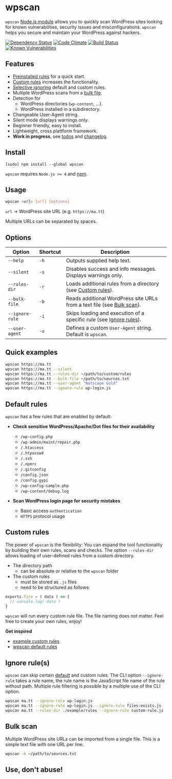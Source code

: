 wpscan
============

`wpscan` [Node.js module](https://www.npmjs.com/package/wpscan) allows you to quickly scan WordPress sites looking for known vulnerabilities, security issues and misconfigurations. `wpscan` helps you secure and maintain your WordPress against hackers.

[![Dependency Status](https://david-dm.org/sergejmueller/wpscan.svg)](https://david-dm.org/sergejmueller/wpscan)
[![Code Climate](https://codeclimate.com/github/sergejmueller/wpscan/badges/gpa.svg)](https://codeclimate.com/github/sergejmueller/wpscan)
[![Build Status](https://travis-ci.org/sergejmueller/wpscan.svg?branch=master)](https://travis-ci.org/sergejmueller/wpscan)
[![Known Vulnerabilities](https://snyk.io/test/github/sergejmueller/wpscan/badge.svg)](https://snyk.io/test/github/sergejmueller/wpscan)


Features
-----
- [Preinstalled rules](#default-rules) for a quick start.
- [Custom rules](#custom-rules) increases the functionality.
- [Selective ignoring](#ignore-rules) default and custom rules.
- Multiple WordPress scans from a [bulk file](#bulk-scan).
- Detection for
  - WordPress directories (`wp-content`, ...).
  - WordPress installed in a subdirectory.
- Changeable User-Agent string.
- Silent mode displays warnings only.
- Beginner friendly, easy to install.
- Lightweight, cross plattform framework.
- **Work in progress**, see [todos](TODO.md) and [changelog](CHANGELOG.md).


Install
-----
```
[sudo] npm install --global wpscan
```

`wpscan` requires `Node.js >= 4` and [npm](http://blog.npmjs.org/post/85484771375/how-to-install-npm).


Usage
-----

```bash
wpscan <url> [url] [options]
```

`url` → WordPress site URL (e.g. `https://ma.tt`)

Multiple URLs can be separated by spaces.


Options
-----
Option | Shortcut | Description
------ | -------- | -----------
`--help` | `-h` | Outputs supplied help text.
`--silent` | `-s` | Disables success and info messages. Displays warnings only.
`--rules-dir` | `-r` | Loads additional rules from a directory (see [Custom rules](#custom-rules)).
`--bulk-file` | `-b` | Reads additional WordPress site URLs from a text file (see [Bulk scan](#bulk-scan)).
`--ignore-rule` | `-i` | Skips loading and execution of a specific rule (see [Ignore rules](#ignore-rules)).
`--user-agent` | `-u` | Defines a custom `User-Agent` string. Default is `wpscan`.


Quick examples
-----

```bash
wpscan https://ma.tt
wpscan https://ma.tt --silent
wpscan https://ma.tt --rules-dir ~/path/to/custom/rules
wpscan https://ma.tt --bulk-file ~/path/to/sources.txt
wpscan https://ma.tt --user-agent "Netscape Gold"
wpscan https://ma.tt --ignore-rule wp-login.js
```


Default rules
-----
`wpscan` has a few rules that are enabled by default:

- **Check sensitive WordPress/Apache/Dot files for their availability**
  - `/wp-config.php`
  - `/wp-admin/maint/repair.php`
  - `/.htaccess`
  - `/.htpasswd`
  - `/.ssh`
  - `/.npmrc`
  - `/.gitconfig`
  - `/config.json`
  - `/config.gypi`
  - `/wp-config-sample.php`
  - `/wp-content/debug.log`

- **Scan WordPress login page for security mistakes**
  - Basic access `authentication`
  - `HTTPS` protocol usage


Custom rules
-----
The power of `wpscan` is the flexibility: You can expand the tool functionality by building their own rules, scans and checks. The option `--rules-dir` allows loading of user-defined rules from a custom directory.

- The directory path
  - can be absolute or relative to the `wpscan` folder
- The custom rules
  - must be stored as `.js` files
  - need to be structured as follows:

```javascript
exports.fire = ( data ) => {
  // console.log( data )
}
```

`wpscan` will run every custom rule file. The file naming does not matter. Feel free to create your own rules, enjoy!

**Get inspired**
- [example custom rules](example/rules)
- [wpscan default rules](lib/rules)


Ignore rule(s)
-----
`wpscan` can skip certain [default](lib/rules) and custom rules. The CLI option `--ignore-rule` takes a rule name, the rule name is the JavaScript file name of the rule without path. Multiple rule filtering is possible by a multiple use of the CLI option.

```bash
wpscan ma.tt --ignore-rule wp-login.js
wpscan ma.tt --ignore-rule wp-login.js --ignore-rule files-exists.js
wpscan ma.tt --rules-dir ./example/rules --ignore-rule custom-rule.js
```


Bulk scan
-----
Multiple WordPress site URLs can be imported from a single file. This is a simple text file with one URL per line.

```bash
wpscan -b ~/path/to/sources.txt
```


Use, don't abuse!
-----
